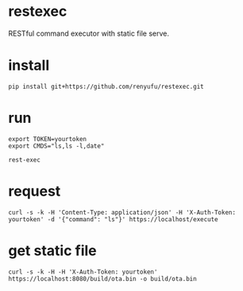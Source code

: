 # restexec
RESTful command executor with static file serve.

# install
```pip install git+https://github.com/renyufu/restexec.git```

# run 
```
export TOKEN=yourtoken
export CMDS="ls,ls -l,date"

rest-exec
```

# request
```
curl -s -k -H 'Content-Type: application/json' -H 'X-Auth-Token: yourtoken' -d '{"command": "ls"}' https://localhost/execute
```

# get static file
```
curl -s -k -H -H 'X-Auth-Token: yourtoken' https://localhost:8080/build/ota.bin -o build/ota.bin
```
